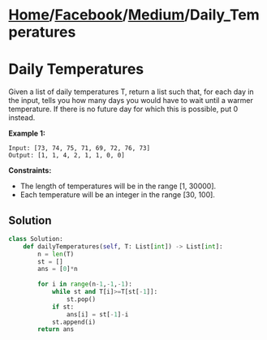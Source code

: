 # [Home](./../..)/[Facebook](./..)/[Medium](./)/Daily_Temperatures
<h1>Daily Temperatures</h1>

<p>
Given a list of daily temperatures T, return a list such that, for each day in the input, tells you how many days you would have to wait until a warmer temperature. If there is no future day for which this is possible, put 0 instead.

</p>

<b>Example 1:</b>

    Input: [73, 74, 75, 71, 69, 72, 76, 73]
    Output: [1, 1, 4, 2, 1, 1, 0, 0]

<b>Constraints:</b>

- The length of temperatures will be in the range [1, 30000]. 
- Each temperature will be an integer in the range [30, 100].

<h2>Solution</h2>

```python
class Solution:
    def dailyTemperatures(self, T: List[int]) -> List[int]:
        n = len(T)
        st = []
        ans = [0]*n
        
        for i in range(n-1,-1,-1):
            while st and T[i]>=T[st[-1]]:
                st.pop()
            if st:
                ans[i] = st[-1]-i
            st.append(i)
        return ans
```

